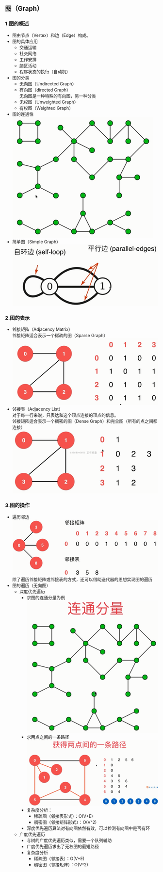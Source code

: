 ## 图（Graph）

### 1.图的概述
- 图由节点（Vertex）和边（Edge）构成。
- 图的具体应用
    - 交通运输
    - 社交网络
    - 工作安排
    - 脑区活动
    - 程序状态的执行（自动机）
- 图的分类
    - 无向图（Undirected Graph）
    - 有向图（directed Graph）  
  无向图是一种特殊的有向图，另一种分类
    - 无权图（Unweighted Graph）
    - 有权图（Weighted Graph）
- 图的连通性  
![](https://raw.githubusercontent.com/Daffupman/markdown-img/master/20190718192901.png)
- 简单图（Simple Graph）  
![](https://raw.githubusercontent.com/Daffupman/markdown-img/master/20190718193005.png)

### 2.图的表示
- 邻接矩阵（Adjacency Matrix）  
邻接矩阵适合表示一个稀疏的图（Sparse Graph）
![](https://raw.githubusercontent.com/Daffupman/markdown-img/master/20190718193727.png)
- 邻接表（Adjacency List）  
对于每一行来说，只表达和这个顶点连接的顶点的信息。  
邻接矩阵适合表示一个稠密的图（Dense Graph）和完全图（所有的点之间都连接）
![](https://raw.githubusercontent.com/Daffupman/markdown-img/master/20190718194021.png)

### 3.图的操作
- 遍历邻边  
![](https://raw.githubusercontent.com/Daffupman/markdown-img/master/20190718202718.png)
除了遍历邻接矩阵或邻接表的方式，还可以借助迭代器的思想实现图的遍历
- 图的遍历（无向图）
    - 深度优先遍历  
        - 求图的连通分量为例
        ![](https://raw.githubusercontent.com/Daffupman/markdown-img/master/20190720204244.png)  
        - 求两点之间的一条路径
        ![](https://raw.githubusercontent.com/Daffupman/markdown-img/master/20190721105154.png)
        - 复杂度分析：
            - 稀疏图（邻接表形式）：O(V+E)
            - 稠密图（邻接矩阵形式）：O(V^2)    
        - 深度优先遍历算法对有向图依然有效，可以检测有向图中是否有环
    - 广度优先遍历
        - 与树的广度优先遍历类似，需要一个队列辅助
        - 广度优先遍历求出了无权图的最短路径
        - 复杂度分析
            - 稀疏图（邻接表）：O(V+E)
            - 稠密图（邻接矩阵）：O(V^2)
            
